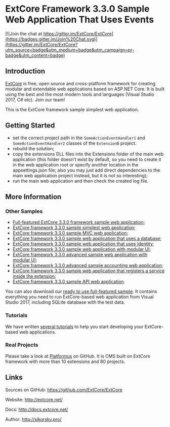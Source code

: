 # ExtCore Framework 3.3.0 Sample Web Application That Uses Events

[![Join the chat at https://gitter.im/ExtCore/ExtCore](https://badges.gitter.im/Join%20Chat.svg)](https://gitter.im/ExtCore/ExtCore?utm_source=badge&utm_medium=badge&utm_campaign=pr-badge&utm_content=badge)

## Introduction

[ExtCore](https://github.com/ExtCore/ExtCore) is free, open source and cross-platform framework for creating
modular and extendable web applications based on ASP.NET Core. It is built using the best and the most modern
tools and languages (Visual Studio 2017, C# etc). Join our team!

This is the ExtCore framework sample simplest web application.

## Getting Started

* set the correct project path in the `SomeActionEventHandler1` and `SomeActionEventHandler2` classes of the `ExtensionB` project.
* rebuild the solution;
* copy the extensions DLL files into the Extensions folder of the main web application (this folder doesn’t exist by default,
so you need to create it in the web application root or specify another location in the appsettings.json file; also you may just
add direct dependencies to the main web application project instead, but it is not so interesting);
* run the main web application and then check the created log file.

## More Information

### Other Samples

* [Full-featured ExtCore 3.3.0 framework sample web application](https://github.com/ExtCore/ExtCore-Sample);
* [ExtCore framework 3.3.0 sample simplest web application](https://github.com/ExtCore/ExtCore-Sample-Simplest);
* [ExtCore framework 3.3.0 sample MVC web application](https://github.com/ExtCore/ExtCore-Sample-Mvc);
* [ExtCore framework 3.3.0 sample web application that uses a database](https://github.com/ExtCore/ExtCore-Sample-Data);
* [ExtCore framework 3.3.0 sample web application that uses Identity](https://github.com/ExtCore/ExtCore-Sample-Identity);
* [ExtCore framework 3.3.0 sample web application with modular UI](https://github.com/ExtCore/ExtCore-Sample-Modular-Ui);
* [ExtCore framework 3.3.0 advanced sample web application with modular UI](https://github.com/ExtCore/ExtCore-Sample-Modular-Ui-Adv);
* [ExtCore framework 3.3.0 advanced sample accounting web application](https://github.com/ExtCore/ExtCore-Sample-Accounting);
* [ExtCore framework 3.3.0 sample web application that registers a service inside the extension](https://github.com/ExtCore/ExtCore-Sample-Service);
* [ExtCore framework 3.3.0 sample API web application](https://github.com/ExtCore/ExtCore-Sample-Api).

You can also download our [ready to use full-featured sample](http://extcore.net/files/ExtCore-Sample-3.3.0.zip).
It contains everything you need to run ExtCore-based web application from Visual Studio 2017, including SQLite
database with the test data.

### Tutorials

We have written [several tutorials](http://docs.extcore.net/en/latest/getting_started/index.html)
to help you start developing your ExtCore-based web applications.

### Real Projects

Please take a look at [Platformus](https://github.com/Platformus/Platformus) on GitHub. It is CMS
built on ExtCore framework with more than 10 extensions and 80 projects.

## Links

Sources on GitHub: https://github.com/ExtCore/ExtCore

Website: http://extcore.net/

Docs: http://docs.extcore.net/

Author: http://sikorsky.pro/